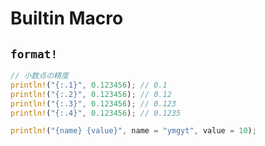 # Builtin Macro

## `format!`

```rust
// 小数点の精度
println!("{:.1}", 0.123456); // 0.1
println!("{:.2}", 0.123456); // 0.12
println!("{:.3}", 0.123456); // 0.123
println!("{:.4}", 0.123456); // 0.1235

println!("{name} {value}", name = "ymgyt", value = 10);
```
